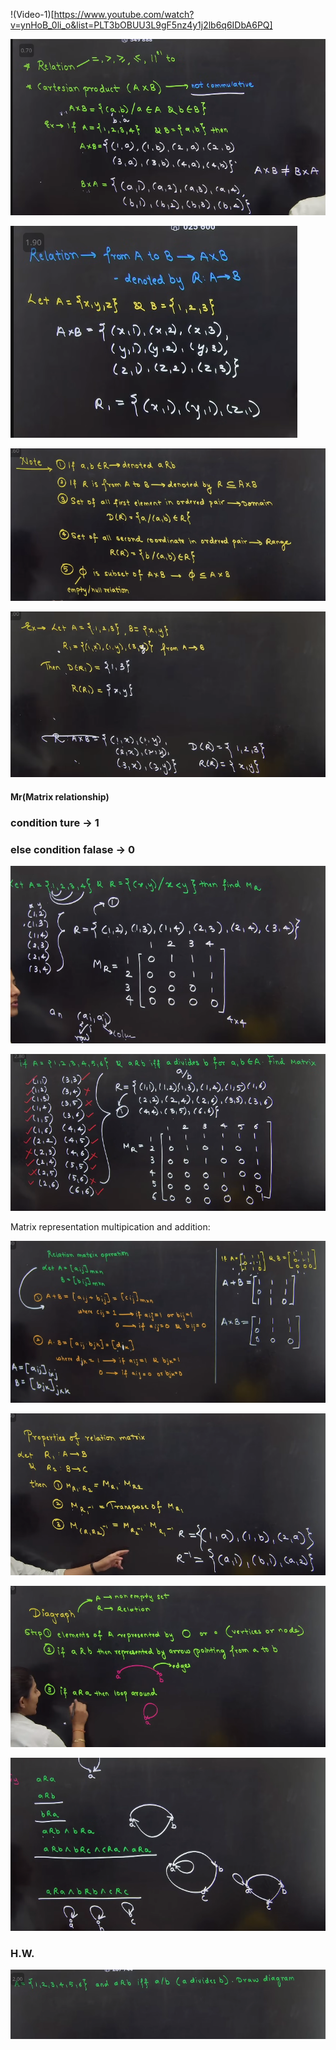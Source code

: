 
!(Video-1)[https://www.youtube.com/watch?v=ynHoB_0li_o&list=PLT3bOBUU3L9gF5nz4y1j2lb6q6IDbA6PQ]

![Alt text](image.png)


![Alt text](image-1.png)


![Alt text](image-2.png)


![Alt text](image-3.png)


#### Mr(Matrix relationship)
### condition ture -> 1 
### else condition falase -> 0

![Alt text](image-4.png)


![Alt text](image-5.png)
 
Matrix representation multipication and  addition: <br>

![Alt text](image-6.png)

![Alt text](image-7.png)

![Alt text](image-8.png)

![Alt text](image-9.png)

### H.W.

![Alt text](image-10.png)

